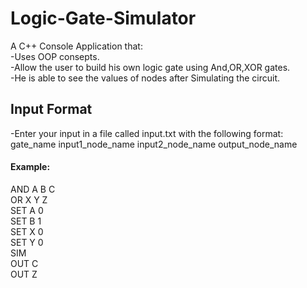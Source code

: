 # Logic-Gate-Simulator
A C++ Console Application that:  
-Uses OOP consepts.    
-Allow the user to build his own logic gate using And,OR,XOR gates.  
-He is able to see the values of nodes after Simulating the circuit.

## Input Format  
-Enter your input in a file called input.txt with the following format:  
gate_name input1_node_name input2_node_name  output_node_name  
#### Example:  
AND A B C  
OR X Y Z  
SET A 0  
SET B 1  
SET X 0  
SET Y 0  
SIM  
OUT C  
OUT Z  

